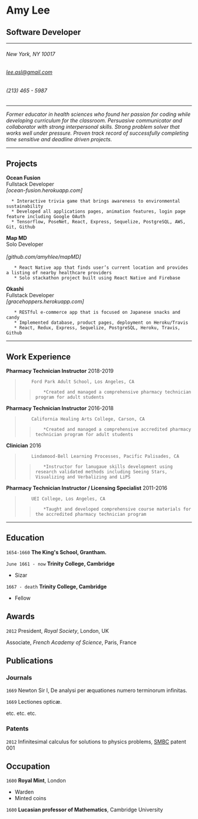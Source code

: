 
# Amy Lee
## Software Developer

-------------------
###### New York, NY 10017
###### lee.asl@gmail.com<br />
###### \(213\) 465 - 5987
-------------------

*Former educator in health sciences who found her passion for coding while developing curriculum for the classroom. Persuasive communicator and collaborator with strong interpersonal skills. Strong problem solver that works well under pressure. Proven track record of successfully completing time sensitive and deadline driven projects.*

---------------------------
## Projects

  **Ocean Fusion**<br />
     Fullstack Developer<br />
    *[ocean-fusion.herokuapp.com]*

	  *	Interactive trivia game that brings awareness to environmental sustainability
	  *	Developed all applications pages, animation features, login page feature including Google OAuth
	  *	Tensorflow, PoseNet, React, Express, Sequelize, PostgreSQL, AWS, Git, Github
	
  **Map MD**<br />
     Solo Developer<br />	
    *[github.com/amyhlee/mapMD]*

	   * React Native app that finds user’s current location and provides a listing of nearby healthcare providers
	   * Solo stackathon project built using React Native and Firebase
	
   **Okashi**<br />
      Fullstack Developer<br />
     *[gracehoppers.herokuapp.com]*

	   * RESTful e-commerce app that is focused on Japanese snacks and candy
	   * Implemented database, product pages, deployment on Heroku/Travis
	   * React, Redux, Express, Sequelize, PostgreSQL, Heroku, Travis, Github
-------------------------------
## Work Experience

**Pharmacy Technician Instructor** 2018-2019<br />	
>	      Ford Park Adult School, Los Angeles, CA
>>	  	  *Created and managed a comprehensive pharmacy technician program for adult students
	
	
**Pharmacy Technician Instructor** 2016-2018<br />
>		  California Healing Arts College, Carson, CA
>>		  *Created and managed a comprehensive accredited pharmacy technician program for adult students
	
	
**Clinician** 2016 <br />
>		  Lindamood-Bell Learning Processes, Pacific Palisades, CA
>>		  *Instructor for lanugaue skills development using research validated methods including Seeing Stars, 		           Visualizing and Verbalizing and LiPS
	
	
**Pharmacy Technician Instructor / Licensing Specialist** 2011-2016<br />
>		  UEI College, Los Angeles, CA
>>		  *Taught and developed comprehensive course materials for the accredited pharmacy technician program
	
--------------------------------


## Education

`1654-1660`
__The King's School, Grantham.__

`June 1661 - now`
__Trinity College, Cambridge__

- Sizar

`1667 - death`
__Trinity College, Cambridge__

- Fellow



## Awards

`2012`
President, *Royal Society*, London, UK

Associate, *French Academy of Science*, Paris, France



## Publications

<!-- A list is also available [online](http://scholar.google.co.uk/citations?user=LTOTl0YAAAAJ) -->

### Journals

`1669`
Newton Sir I, De analysi per æquationes numero terminorum infinitas. 

`1669`
Lectiones opticæ.

etc. etc. etc.

### Patents

`2012`
Infinitesimal calculus for solutions to physics problems, [SMBC](http://www.techdirt.com/articles/20121011/09312820678/if-patents-had-been-around-time-newton.shtml) patent 001


## Occupation

`1600`
__Royal Mint__, London

- Warden
- Minted coins

`1600`
__Lucasian professor of Mathematics__, Cambridge University



<!-- ### Footer

Last updated: May 2013 -->


